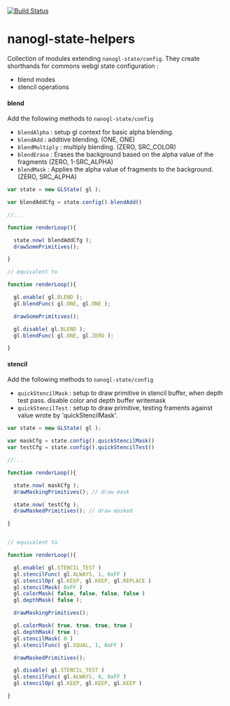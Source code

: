 [![Build Status](https://travis-ci.org/plepers/nanogl-state.svg?branch=master)](https://travis-ci.org/plepers/nanogl-state)


# nanogl-state-helpers

Collection of modules extending `nanogl-state/config`. They create shorthands for commons webgl state configuration :

 - blend modes
 - stencil operations




#### blend

Add the following methods to `nanogl-state/config`

 - `blendAlpha`    : setup gl context for basic alpha blending.
 - `blendAdd`      : additive blending. (ONE, ONE)
 - `blendMultiply` : multiply blending. (ZERO, SRC_COLOR)
 - `blendErase`    : Erases the background based on the alpha value of the fragments (ZERO, 1-SRC_ALPHA)
 - `blendMask`     : Applies the alpha value of fragments to the background. (ZERO, SRC_ALPHA)

```javascript
var state = new GLState( gl );

var blendAddCfg = state.config().blendAdd()

//...

function renderLoop(){

  state.now( blendAddCfg );
  drawSomePrimitives();

}

// equivalent to

function renderLoop(){

  gl.enable( gl.BLEND );
  gl.blendFunc( gl.ONE, gl.ONE );

  drawSomePrimitives();

  gl.disable( gl.BLEND );
  gl.blendFunc( gl.ONE, gl.ZERO );

}


```

#### stencil

Add the following methods to `nanogl-state/config`

 - `quickStencilMask`    : setup to draw primitive in stencil buffer, when depth test pass. disable color and depth buffer writemask
 - `quickStencilTest`    : setup to draw primitive, testing framents against value wrote by 'quickStencilMask'.


```javascript
var state = new GLState( gl );

var maskCfg = state.config().quickStencilMask()
var testCfg = state.config().quickStencilTest()

//...

function renderLoop(){

  state.now( maskCfg );
  drawMaskingPrimitives(); // draw mask

  state.now( testCfg );
  drawMaskedPrimitives(); // draw masked

}


// equivalent to

function renderLoop(){

  gl.enable( gl.STENCIL_TEST )
  gl.stencilFunc( gl.ALWAYS, 1, 0xFF )
  gl.stencilOp( gl.KEEP, gl.KEEP, gl.REPLACE )
  gl.stencilMask( 0xFF )
  gl.colorMask( false, false, false, false )
  gl.depthMask( false );

  drawMaskingPrimitives();

  gl.colorMask( true, true, true, true )
  gl.depthMask( true );
  gl.stencilMask( 0 )
  gl.stencilFunc( gl.EQUAL, 1, 0xFF )

  drawMaskedPrimitives();

  gl.disable( gl.STENCIL_TEST )
  gl.stencilFunc( gl.ALWAYS, 0, 0xFF )
  gl.stencilOp( gl.KEEP, gl.KEEP, gl.KEEP )

}


```